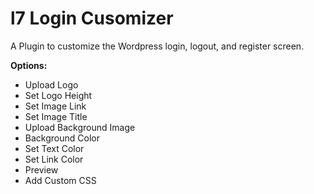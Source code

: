 # l7 Login Cusomizer
A Plugin to customize the Wordpress login, logout, and register screen.

<b>Options:</b>
<ul>
	<li>Upload Logo</li>
	<li>Set Logo Height</li>
	<li>Set Image Link</li>
	<li>Set Image Title</li>
	<li>Upload Background Image</li>
	<li>Background Color</li>
	<li>Set Text Color</li>
	<li>Set Link Color</li>
	<li>Preview</li>
	<li>Add Custom CSS</li>
</ul>